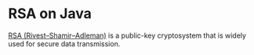 # RSA on Java

[RSA (Rivest–Shamir–Adleman)](https://en.wikipedia.org/wiki/RSA_(cryptosystem)) is a public-key cryptosystem that is widely used for secure data transmission.

